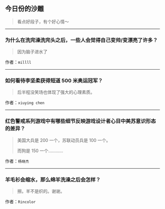 ## 今日份的沙雕

> 看点好段子，有个好心情～


 
---

### 为什么在洗完澡洗完头之后，一些人会觉得自己变帅/变漂亮了许多？

> 因为脑子进水了


作者：`millll`

---

### 如何看待李坚柔获得短道 500 米奥运冠军？

> 后半程没笑场也体现了强大的心理素质。


作者：`xiuying chen`

---

### 红色警戒系列游戏中有哪些细节反映游戏设计者心目中美苏意识形态的差异？

> 美国大兵是 200 一个，苏联动员兵是 100 一个。
> 
> 而狗是 150 一个…………


作者：`杨晓杰`

---

### 羊毛衫会缩水，那么绵羊洗澡之后会怎样？

> 擦。羊不是织的。谢谢。


作者：`Rincolor`